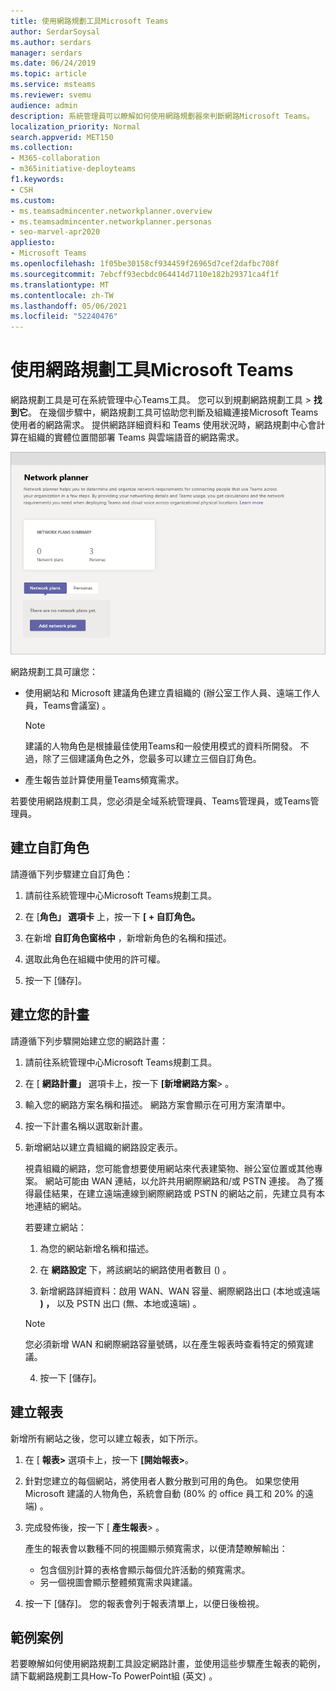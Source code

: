 ```yaml
---
title: 使用網路規劃工具Microsoft Teams
author: SerdarSoysal
ms.author: serdars
manager: serdars
ms.date: 06/24/2019
ms.topic: article
ms.service: msteams
ms.reviewer: svemu
audience: admin
description: 系統管理員可以瞭解如何使用網路規劃器來判斷網路Microsoft Teams。
localization_priority: Normal
search.appverid: MET150
ms.collection:
- M365-collaboration
- m365initiative-deployteams
f1.keywords:
- CSH
ms.custom:
- ms.teamsadmincenter.networkplanner.overview
- ms.teamsadmincenter.networkplanner.personas
- seo-marvel-apr2020
appliesto:
- Microsoft Teams
ms.openlocfilehash: 1f05be30158cf934459f26965d7cef2dafbc708f
ms.sourcegitcommit: 7ebcff93ecbdc064414d7110e182b29371ca4f1f
ms.translationtype: MT
ms.contentlocale: zh-TW
ms.lasthandoff: 05/06/2021
ms.locfileid: "52240476"
---
```

# <a name="use-the-network-planner-for-microsoft-teams"></a>使用網路規劃工具Microsoft Teams

網路規劃工具是可在系統管理中心Teams工具。 您可以到規劃網路規劃工具  >  **找到它**。 在幾個步驟中，網路規劃工具可協助您判斷及組織連接Microsoft Teams使用者的網路需求。 提供網路詳細資料和 Teams 使用狀況時，網路規劃中心會計算在組織的實體位置間部署 Teams 與雲端語音的網路需求。

![網路規劃工具的螢幕擷取畫面](media/network-planner.png)

網路規劃工具可讓您：

- 使用網站和 Microsoft 建議角色建立貴組織的 (辦公室工作人員、遠端工作人員，Teams會議室) 。

    > [!NOTE]
    > 建議的人物角色是根據最佳使用Teams和一般使用模式的資料所開發。 不過，除了三個建議角色之外，您最多可以建立三個自訂角色。

- 產生報告並計算使用量Teams頻寬需求。

若要使用網路規劃工具，您必須是全域系統管理員、Teams管理員，或Teams管理員。

## <a name="create-a-custom-persona"></a>建立自訂角色

請遵循下列步驟建立自訂角色：

1. 請前往系統管理中心Microsoft Teams規劃工具。

2. 在 [**角色」 選項卡** 上，按一下 **[ + 自訂角色。** 

3. 在新增 **自訂角色窗格中** ，新增新角色的名稱和描述。

4. 選取此角色在組織中使用的許可權。

5. 按一下 [儲存]。

## <a name="build-your-plan"></a>建立您的計畫

請遵循下列步驟開始建立您的網路計畫：

1. 請前往系統管理中心Microsoft Teams規劃工具。

2. 在 [ **網路計畫」** 選項卡上，按一下 **[新增網路方案**> 。

3. 輸入您的網路方案名稱和描述。 網路方案會顯示在可用方案清單中。

4. 按一下計畫名稱以選取新計畫。

5. 新增網站以建立貴組織的網路設定表示。

    視貴組織的網路，您可能會想要使用網站來代表建築物、辦公室位置或其他專案。 網站可能由 WAN 連結，以允許共用網際網路和/或 PSTN 連接。 為了獲得最佳結果，在建立遠端連線到網際網路或 PSTN 的網站之前，先建立具有本地連結的網站。

    若要建立網站：

    1. 為您的網站新增名稱和描述。

    2. 在 **網路設定** 下，將該網站的網路使用者數目 () 。

    3. 新增網路詳細資料：啟用 WAN、WAN 容量、網際網路出口 (本地或遠端 **) ，** 以及 PSTN 出口 (無、本地或遠端) 。

      > [!NOTE]
      > 您必須新增 WAN 和網際網路容量號碼，以在產生報表時查看特定的頻寬建議。

    4. 按一下 [儲存]。

## <a name="create-a-report"></a>建立報表

新增所有網站之後，您可以建立報表，如下所示。

1. 在 [ **報表>** 選項卡上，按一下 **[開始報表>**。

2. 針對您建立的每個網站，將使用者人數分散到可用的角色。 如果您使用 Microsoft 建議的人物角色，系統會自動 (80% 的 office 員工和 20% 的遠端) 。

3. 完成發佈後，按一下 [ **產生報表**> 。

    產生的報表會以數種不同的視圖顯示頻寬需求，以便清楚瞭解輸出：
    - 包含個別計算的表格會顯示每個允許活動的頻寬需求。
    - 另一個視圖會顯示整體頻寬需求與建議。

4. 按一下 [儲存]。 您的報表會列于報表清單上，以便日後檢視。

## <a name="example-scenario"></a>範例案例

若要瞭解如何使用網路規劃工具設定網路計畫，並使用這些步驟產生報表的範例，請下載網路規劃工具How-To PowerPoint組 (英文[](https://github.com/MicrosoftDocs/OfficeDocs-SkypeForBusiness/blob/live/Teams/downloads/network-planner-how-to.pptx?raw=true)) 。
